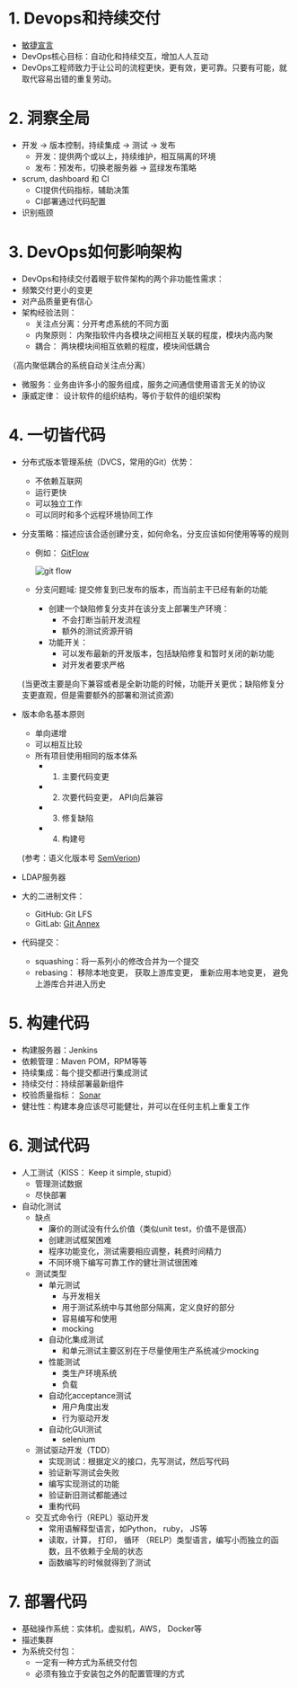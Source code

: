 # 1. Devops和持续交付
* [敏捷宣言](http://agilemanifesto.org)
* DevOps核心目标：自动化和持续交互，增加人人互动
* DevOps工程师致力于让公司的流程更快，更有效，更可靠。只要有可能，就取代容易出错的重复劳动。

# 2. 洞察全局
* 开发 -> 版本控制，持续集成 -> 测试 -> 发布
  * 开发：提供两个或以上，持续维护，相互隔离的环境
  * 发布：预发布，切换老服务器 -> 蓝绿发布策略
* scrum, dashboard 和 CI
  * CI提供代码指标，辅助决策
  * CI部署通过代码配置
* 识别瓶颈

# 3. DevOps如何影响架构
*  DevOps和持续交付着眼于软件架构的两个非功能性需求：
  * 频繁交付更小的变更
  * 对产品质量更有信心
* 架构经验法则：
  * 关注点分离：分开考虑系统的不同方面
  * 内聚原则： 内聚指软件内各模块之间相互关联的程度，模块内高内聚
  * 耦合： 两块模块间相互依赖的程度，模块间低耦合
  
（高内聚低耦合的系统自动关注点分离）
* 微服务：业务由许多小的服务组成，服务之间通信使用语言无关的协议
* 康威定律： 设计软件的组织结构，等价于软件的组织架构

# 4. 一切皆代码
* 分布式版本管理系统（DVCS，常用的Git）优势：
  * 不依赖互联网
  * 运行更快
  * 可以独立工作
  * 可以同时和多个远程环境协同工作
* 分支策略：描述应该合适创建分支，如何命名，分支应该如何使用等等的规则
  * 例如：
    [GitFlow](http://datasift.github.io/gitflow/IntroducingGitFlow.html)

    ![git flow](http://datasift.github.io/gitflow/GitFlowHotfixBranch.png)
  * 分支问题域: 提交修复到已发布的版本，而当前主干已经有新的功能
    * 创建一个缺陷修复分支并在该分支上部署生产环境：
      * 不会打断当前开发流程
      * 额外的测试资源开销
    * 功能开关：
      * 可以发布最新的开发版本，包括缺陷修复和暂时关闭的新功能
      * 对开发者要求严格
      
  (当更改主要是向下兼容或者是全新功能的时候，功能开关更优；缺陷修复分支更直观，但是需要额外的部署和测试资源)
* 版本命名基本原则
  * 单向递增
  * 可以相互比较
  * 所有项目使用相同的版本体系
    * 1. 主要代码变更
    * 2. 次要代码变更， API向后兼容
    * 3. 修复缺陷
    * 4. 构建号

  (参考：语义化版本号 [SemVerion](https://semver.org))
* LDAP服务器
* 大的二进制文件：
  * GitHub: Git LFS
  * GitLab: [Git Annex](http://git-annex.branchable.com)
* 代码提交：
  * squashing：将一系列小的修改合并为一个提交
  * rebasing： 移除本地变更， 获取上游库变更， 重新应用本地变更， 避免上游库合并进入历史

# 5. 构建代码
* 构建服务器：Jenkins
* 依赖管理：Maven POM，RPM等等
* 持续集成：每个提交都进行集成测试
* 持续交付：持续部署最新组件
* 校验质量指标： [Sonar](https://www.sonarqube.org)
* 健壮性：构建本身应该尽可能健壮，并可以在任何主机上重复工作

# 6. 测试代码
* 人工测试（KISS： Keep it simple, stupid）
  * 管理测试数据
  * 尽快部署
* 自动化测试
  * 缺点
    * 廉价的测试没有什么价值（类似unit test，价值不是很高）
    * 创建测试框架困难
    * 程序功能变化，测试需要相应调整，耗费时间精力
    * 不同环境下编写可靠工作的健壮测试很困难
  * 测试类型
    * 单元测试
      * 与开发相关
      * 用于测试系统中与其他部分隔离，定义良好的部分
      * 容易编写和使用
      * mocking
    * 自动化集成测试
      * 和单元测试主要区别在于尽量使用生产系统减少mocking
    * 性能测试
      * 类生产环境系统
      * 负载
    * 自动化acceptance测试
      * 用户角度出发
      * 行为驱动开发
    * 自动化GUI测试
      * selenium
  * 测试驱动开发（TDD）
    * 实现测试：根据定义的接口，先写测试，然后写代码
    * 验证新写测试会失败
    * 编写实现测试的功能
    * 验证新旧测试都能通过
    * 重构代码
  * 交互式命令行（REPL）驱动开发
    * 常用语解释型语言，如Python， ruby， JS等
    * 读取，计算， 打印， 循环 （RELP）类型语言，编写小而独立的函数，且不依赖于全局的状态
    * 函数编写的时候就得到了测试

# 7. 部署代码
  * 基础操作系统：实体机，虚拟机，AWS， Docker等
  * 描述集群
  * 为系统交付包：
    * 一定有一种方式为系统交付包
    * 必须有独立于安装包之外的配置管理的方式
